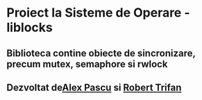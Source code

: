 # Proiect la Sisteme de Operare - liblocks

## Biblioteca contine obiecte de sincronizare, precum mutex, semaphore si rwlock

## Dezvoltat de[Alex Pascu](https://github.com/AlexPascu001/) si [Robert Trifan](https://github.com/trifangrobert/)

